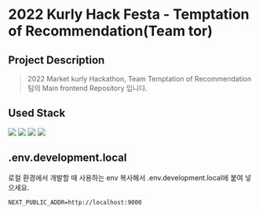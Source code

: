 # 2022 Kurly Hack Festa - Temptation of Recommendation(Team tor)

## Project Description

> 2022 Market kurly Hackathon, Team Temptation of Recommendation 팀의 Main frontend Repository 입니다.

## Used Stack

<img src="https://img.shields.io/badge/react-61DAFB?style=for-the-badge&logo=react&logoColor=black"> 
<img src="https://img.shields.io/badge/next-000000?style=for-the-badge&logo=next.js&logoColor=white">
<img src="https://img.shields.io/badge/typescript-3178C6?style=for-the-badge&logo=typescript&logoColor=white">
<img src="https://img.shields.io/badge/yarn-2C8EBB?style=for-the-badge&logo=yarn&logoColor=white">

## .env.development.local

로컬 환경에서 개발할 때 사용하는 env
복사해서 .env.development.local에 붙여 넣으세요.

```env
NEXT_PUBLIC_ADDR=http://localhost:9000
```
